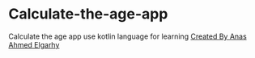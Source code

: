 # Calculate-the-age-app
 Calculate the age app use kotlin language for learning
[Created By Anas Ahmed Elgarhy](https://www.facebook.com/anas.ahmed.elgarhy)
